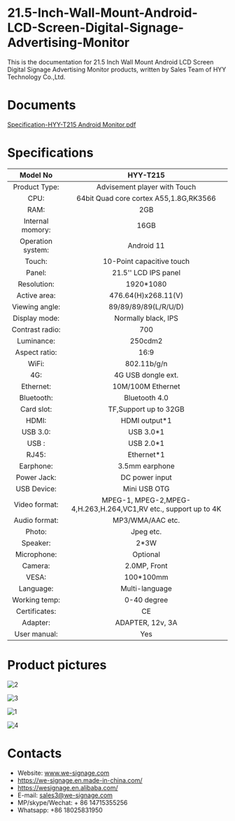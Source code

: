 # 21.5-Inch-Wall-Mount-Android-LCD-Screen-Digital-Signage-Advertising-Monitor

This is the documentation for 21.5 Inch Wall Mount Android LCD Screen Digital Signage Advertising Monitor products, written by Sales Team of HYY Technology Co.,Ltd.

# Documents

[Specification-HYY-T215 Android Monitor.pdf](https://github.com/carrotal/21.5-Inch-Wall-Mount-Android-LCD-Screen-Digital-Signage-Advertising-Monitor/files/10928284/Specification-HYY-T215.Android.Monitor.pdf)

# Specifications

|     Model No      |                          HYY-T215                            |
| :---------------: | :----------------------------------------------------------: |
|   Product Type:   |                 Advisement player with Touch                 |
|       CPU:        |            64bit Quad core cortex A55,1.8G,RK3566            |
|       RAM:        |                             2GB                              |
| Internal momory:  |                             16GB                             |
| Operation system: |                          Android 11                          |
|      Touch:       |                  10-Point capacitive touch                   |
|      Panel:       |                     21.5'' LCD IPS panel                     |
|    Resolution:    |                          1920*1080                           |
|   Active area:    |                     476.64(H)x268.11(V)                      |
|  Viewing angle:   |                     89/89/89/89(L/R/U/D)                     |
|   Display mode:   |                     Normally black, IPS                      |
|  Contrast radio:  |                             700                              |
|    Luminance:     |                           250cdm2                            |
|   Aspect ratio:   |                             16:9                             |
|       WiFi:       |                         802.11b/g/n                          |
|        4G:        |                      4G USB dongle ext.                      |
|     Ethernet:     |                      10M/100M Ethernet                       |
|    Bluetooth:     |                        Bluetooth 4.0                         |
|    Card slot:     |                    TF,Support up to 32GB                     |
|       HDMI:       |                        HDMI output*1                         |
|     USB 3.0:      |                          USB 3.0*1                           |
|       USB :       |                          USB 2.0*1                           |
|       RJ45:       |                          Ethernet*1                          |
|     Earphone:     |                        3.5mm earphone                        |
|    Power Jack:    |                        DC power input                        |
|    USB Device:    |                         Mini USB OTG                         |
|   Video format:   | MPEG-1, MPEG-2,MPEG-4,H.263,H.264,VC1,RV etc., support up to 4K |
|   Audio format:   |                       MP3/WMA/AAC etc.                       |
|      Photo:       |                          Jpeg etc.                           |
|     Speaker:      |                             2*3W                             |
|    Microphone:    |                           Optional                           |
|      Camera:      |                         2.0MP, Front                         |
|       VESA:       |                          100*100mm                           |
|     Language:     |                        Multi-language                        |
|   Working temp:   |                         0-40 degree                          |
|   Certificates:   |                              CE                              |
|     Adapter:      |                       ADAPTER, 12v, 3A                       |
|   User manual:    |                             Yes                              |

# Product pictures
![2](https://user-images.githubusercontent.com/126669652/223933854-c3628345-05fc-4d2b-91e5-607f12baa37a.jpg)


![3](https://user-images.githubusercontent.com/126669652/223933871-7ae862bc-9e6b-49ea-af73-49fd820fea6a.jpg)


![1](https://user-images.githubusercontent.com/126669652/223933881-14ad80ae-4606-4923-b5e9-eb520f2fa845.jpg)

![4](https://user-images.githubusercontent.com/126669652/223933910-6d11575b-d63a-4550-aef6-4379a563406f.jpg)



# Contacts

- Website: www.we-signage.com
- https://we-signage.en.made-in-china.com/
- https://wesignage.en.alibaba.com/
- E-mail: sales3@we-signage.com
- MP/skype/Wechat: + 86 14715355256
- Whatsapp: +86 18025831950
